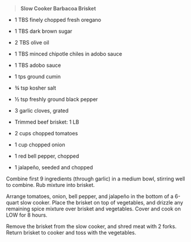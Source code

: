 > **Slow Cooker Barbacoa Brisket**

-   1 TBS finely chopped fresh oregano

-   1 TBS dark brown sugar

-   2 TBS olive oil

-   1 TBS minced chipotle chiles in adobo sauce

-   1 TBS adobo sauce

-   1 tps ground cumin

-   ¾ tsp kosher salt

-   ½ tsp freshly ground black pepper

-   3 garlic cloves, grated

-   Trimmed beef brisket: 1 LB

-   2 cups chopped tomatoes

-   1 cup chopped onion

-   1 red bell pepper, chopped

-   1 jalapeño, seeded and chopped

Combine first 9 ingredients (through garlic) in a medium bowl, stirring
well to combine. Rub mixture into brisket.

Arrange tomatoes, onion, bell pepper, and jalapeño in the bottom of a
6-quart slow cooker. Place the brisket on top of vegetables, and drizzle
any remaining spice mixture over brisket and vegetables. Cover and cook
on LOW for 8 hours.

Remove the brisket from the slow cooker, and shred meat with 2 forks.
Return brisket to cooker and toss with the vegetables.
